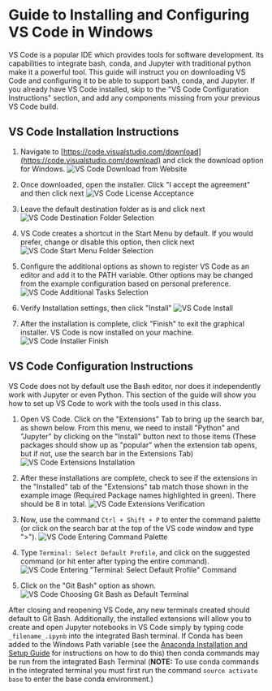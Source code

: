 # Guide to Installing and Configuring VS Code in Windows
VS Code is a popular IDE which provides tools for software development. Its capabilities to integrate bash, conda, and Jupyter with traditional python make it a powerful tool. This guide will instruct you on downloading VS Code and configuring it to be able to support bash, conda, and Jupyter. If you already have VS Code installed, skip to the "VS Code Configuration Instructions" section, and add any components missing from your previous VS Code build.

## VS Code Installation Instructions

1. Navigate to [https://code.visualstudio.com/download](https://code.visualstudio.com/download) and click the download option for Windows.
![VS Code Download from Website](guide_figures/vs_code_installer_0.png)

2. Once downloaded, open the installer. Click "I accept the agreement" and then click next
![VS Code License Acceptance](guide_figures/vs_code_installer_1.png)

3. Leave the default destination folder as is and click next
![VS Code Destination Folder Selection](guide_figures/vs_code_installer_2.png)

4. VS Code creates a shortcut in the Start Menu by default. If you would prefer, change or disable this option, then click next
![VS Code Start Menu Folder Selection](guide_figures/vs_code_installer_3.png)

5. Configure the additional options as shown to register VS Code as an editor and add it to the PATH variable. Other options may be changed from the example configuration based on personal preference.
![VS Code Additional Tasks Selection](guide_figures/vs_code_installer_4.png)

6. Verify Installation settings, then click "Install"
![VS Code Install](guide_figures/vs_code_installer_5.png)

7. After the installation is complete, click "Finish" to exit the graphical installer. VS Code is now installed on your machine.
![VS Code Installer Finish](guide_figures/vs_code_installer_6.png)

## VS Code Configuration Instructions
VS Code does not by default use the Bash editor, nor does it independently work with Jupyter or even Python. This section of the guide will show you how to set up VS Code to work with the tools used in this class.

1. Open VS Code. Click on the "Extensions" Tab to bring up the search bar, as shown below. From this menu, we need to install "Python" and "Jupyter" by clicking on the "Install" button next to those items (These packages should show up as "popular" when the extension tab opens, but if not, use the search bar in the Extensions Tab)
![VS Code Extensions Installation](guide_figures/vs_code_extensions_1.png)

2. After these installations are complete, check to see if the extensions in the "Installed" tab of the "Extensions" tab match those shown in the example image (Required Package names highlighted in green). There should be 8 in total.
![VS Code Extensions Verification](guide_figures/vs_code_extensions_2.png)

3. Now, use the command `Ctrl + Shift + P` to enter the command palette (or click on the search bar at the top of the VS code window and type ">").
![VS Code Entering Command Palette](guide_figures/vs_code_bash_terminal_1.png)

4. Type `Terminal: Select Default Profile`, and click on the suggested command (or hit enter after typing the entire command).
![VS Code Entering "Terminal: Select Default Profile" Command](guide_figures/vs_code_bash_terminal_2.png)

5. Click on the "Git Bash" option as shown.
![VS Code Choosing Git Bash as Default Terminal](guide_figures/vs_code_bash_terminal_3.png)

After closing and reopening VS Code, any new terminals created should default to Git Bash. Additionally, the installed extensions will allow you to create and open Jupyter notebooks in VS Code simply by typing code `_filename_.ipynb` into the integrated Bash terminal. If Conda has been added to the Windows Path variable (see the [Anaconda Installation and Setup Guide](anaconda_install_guide.md) for instructions on how to do this) then conda commands may be run from the integrated Bash Terminal (__NOTE:__ To use conda commands in the integrated terminal you must first run the command `source activate base` to enter the base conda environment.)